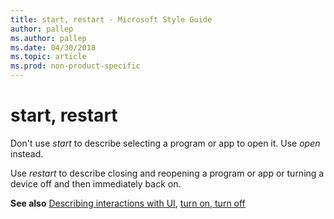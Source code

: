 ```yaml
---
title: start, restart - Microsoft Style Guide
author: pallep
ms.author: pallep
ms.date: 04/30/2018
ms.topic: article
ms.prod: non-product-specific
---
```


# start, restart

Don't use *start* to describe selecting a program or app to open it. Use *open* instead. 

Use *restart* to describe closing and reopening a program or app or turning a device off and then immediately back on. 

**See also** [Describing interactions with UI](~/procedures-instructions/describing-interactions-with-ui.md), [turn on, turn off](~/a-z-word-list-term-collections/t/turn-on-turn-off.md)

